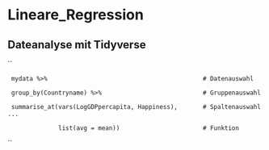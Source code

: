 # Lineare_Regression

## Dateanalyse mit Tidyverse

``
    
     mydata %>%                                           # Datenauswahl               

     group_by(Countryname) %>%                            # Gruppenauswahl
      
     summarise_at(vars(LogGDPpercapita, Happiness),       # Spaltenauswahl ...
     
                  list(avg = mean))                       # Funktion  
                  
``

